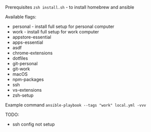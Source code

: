 Prerequisites
    `zsh install.sh` - to install homebrew and ansible

Available flags:
* personal - install full setup for personal computer
* work - install full setup for work computer
* appstore-essential
* apps-essential
* asdf
* chrome-extensions
* dotfiles
* git-personal
* git-work
* macOS
* npm-packages
* ssh
* vs-extensions
* zsh-setup

Example command `ansible-playbook --tags "work" local.yml -vvv`

TODO:
* ssh config not setup
